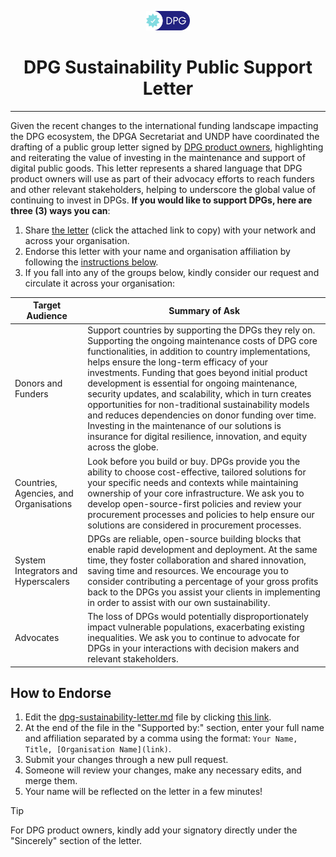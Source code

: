 <div align="center">

<a href="https://digitalpublicgoods.net/registry" target="_blank" rel="no opener noreferrer"><img src="https://github.com/DPGAlliance/dpg-resources/blob/main/docs/assets/dpg-badge.png?raw=true" width="70" alt="Digital Public Goods Badge"></a>

# DPG Sustainability Public Support Letter

</div>

---

Given the recent changes to the international funding landscape impacting the DPG ecosystem, the DPGA Secretariat and UNDP have coordinated the drafting of a public group letter signed by [DPG product owners](https://www.digitalpublicgoods.net/registry), highlighting and reiterating the value of investing in the maintenance and support of digital public goods. This letter represents a shared language that DPG product owners will use as part of their advocacy efforts to reach funders and other relevant stakeholders, helping to underscore the global value of continuing to invest in DPGs. **If you would like to support DPGs, here are three (3) ways you can**:

1. Share [the letter](https://dpgalliance.github.io/dpg-public-letters/dpg-sustainability-letter) (click the attached link to copy) with your network and across your organisation.
2. Endorse this letter with your name and organisation affiliation by following the [instructions below](#how-to-endorse).
3. If you fall into any of the groups below, kindly consider our request and circulate it across your organisation:

| Target Audience | Summary of Ask |
| - | - |
| Donors and Funders | Support countries by supporting the DPGs they rely on. Supporting the ongoing maintenance costs of DPG core functionalities, in addition to country implementations, helps ensure the long-term efficacy of your investments. Funding that goes beyond initial product development is essential for ongoing maintenance, security updates, and scalability, which in turn creates opportunities for non-traditional sustainability models and reduces dependencies on donor funding over time. Investing in the maintenance of our solutions is insurance for digital resilience, innovation, and equity across the globe. |
| Countries, Agencies, and Organisations | Look before you build or buy. DPGs provide you the ability to choose cost-effective, tailored solutions for your specific needs and contexts while maintaining ownership of your core infrastructure. We ask you to develop open-source-first policies and review your procurement processes and policies to help ensure our solutions are considered in procurement processes. |
| System Integrators and Hyperscalers | DPGs are reliable, open-source building blocks that enable rapid development and deployment. At the same time, they foster collaboration and shared innovation, saving time and resources. We encourage you to consider contributing a percentage of your gross profits back to the DPGs you assist your clients in implementing in order to assist with our own sustainability. |
| Advocates | The loss of DPGs would potentially disproportionately impact vulnerable populations, exacerbating existing inequalities. We ask you to continue to advocate for DPGs in your interactions with decision makers and relevant stakeholders. |


## How to Endorse

1. Edit the [dpg-sustainability-letter.md](dpg-sustainability-letter.md) file by clicking [this link](https://github.com/DPGAlliance/dpg-public-letters/edit/main/dpg-sustainability-letter.md).
2. At the end of the file in the "Supported by:" section, enter your full name and affiliation separated by a comma using the format: `Your Name, Title, [Organisation Name](link)`.
3. Submit your changes through a new pull request.
4. Someone will review your changes, make any necessary edits, and merge them.
5. Your name will be reflected on the letter in a few minutes!

> [!TIP]
> For DPG product owners, kindly add your signatory directly under the "Sincerely" section of the letter.
